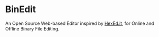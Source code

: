 # BinEdit

An Open Source Web-based Editor inspired by [HexEd.it](https://hexed.it/), for Online and Offline Binary File Editing.
